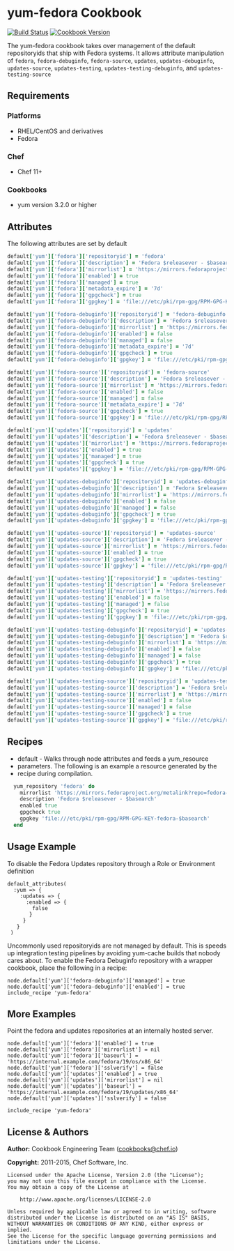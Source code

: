 # yum-fedora Cookbook
[![Build Status](https://travis-ci.org/chef-cookbooks/yum-fedora.svg?branch=master)](http://travis-ci.org/chef-cookbooks/yum-fedora) [![Cookbook Version](https://img.shields.io/cookbook/v/yum-fedora.svg)](https://supermarket.chef.io/cookbooks/yum-fedora)

The yum-fedora cookbook takes over management of the default repositoryids that ship with Fedora systems. It allows attribute manipulation of `fedora`, `fedora-debuginfo`, `fedora-source`, `updates`, `updates-debuginfo`, `updates-source`, `updates-testing`, `updates-testing-debuginfo`, and `updates-testing-source`

## Requirements
### Platforms
- RHEL/CentOS and derivatives
- Fedora

### Chef
- Chef 11+

### Cookbooks
- yum version 3.2.0 or higher

## Attributes
The following attributes are set by default

```ruby
default['yum']['fedora']['repositoryid'] = 'fedora'
default['yum']['fedora']['description'] = 'Fedora $releasever - $basearch'
default['yum']['fedora']['mirrorlist'] = 'https://mirrors.fedoraproject.org/metalink?repo=fedora-$releasever&arch=$basearch'
default['yum']['fedora']['enabled'] = true
default['yum']['fedora']['managed'] = true
default['yum']['fedora']['metadata_expire'] = '7d'
default['yum']['fedora']['gpgcheck'] = true
default['yum']['fedora']['gpgkey'] = 'file:///etc/pki/rpm-gpg/RPM-GPG-KEY-fedora-$basearch'
```

```ruby
default['yum']['fedora-debuginfo']['repositoryid'] = 'fedora-debuginfo'
default['yum']['fedora-debuginfo']['description'] = 'Fedora $releasever - $basearch - Debug'
default['yum']['fedora-debuginfo']['mirrorlist'] = 'https://mirrors.fedoraproject.org/metalink?repo=fedora-debug-$releasever&arch=$basearch'
default['yum']['fedora-debuginfo']['enabled'] = false
default['yum']['fedora-debuginfo']['managed'] = false
default['yum']['fedora-debuginfo']['metadata_expire'] = '7d'
default['yum']['fedora-debuginfo']['gpgcheck'] = true
default['yum']['fedora-debuginfo']['gpgkey'] = 'file:///etc/pki/rpm-gpg/RPM-GPG-KEY-fedora-$basearch'
```

```ruby
default['yum']['fedora-source']['repositoryid'] = 'fedora-source'
default['yum']['fedora-source']['description'] = 'Fedora $releasever - Source'
default['yum']['fedora-source']['mirrorlist'] = 'https://mirrors.fedoraproject.org/metalink?repo=fedora-source-$releasever&arch=$basearch'
default['yum']['fedora-source']['enabled'] = false
default['yum']['fedora-source']['managed'] = false
default['yum']['fedora-source']['metadata_expire'] = '7d'
default['yum']['fedora-source']['gpgcheck'] = true
default['yum']['fedora-source']['gpgkey'] = 'file:///etc/pki/rpm-gpg/RPM-GPG-KEY-fedora-$basearch'
```

```ruby
default['yum']['updates']['repositoryid'] = 'updates'
default['yum']['updates']['description'] = 'Fedora $releasever - $basearch - Updates'
default['yum']['updates']['mirrorlist'] = 'https://mirrors.fedoraproject.org/metalink?repo=updates-released-f$releasever&arch=$basearch'
default['yum']['updates']['enabled'] = true
default['yum']['updates']['managed'] = true
default['yum']['updates']['gpgcheck'] = true
default['yum']['updates']['gpgkey'] = 'file:///etc/pki/rpm-gpg/RPM-GPG-KEY-fedora-$basearch'
```

```ruby
default['yum']['updates-debuginfo']['repositoryid'] = 'updates-debuginfo'
default['yum']['updates-debuginfo']['description'] = 'Fedora $releasever - $basearch - Updates - Debug'
default['yum']['updates-debuginfo']['mirrorlist'] = 'https://mirrors.fedoraproject.org/metalink?repo=updates-released-debug-f$releasever&arch=$basearch'
default['yum']['updates-debuginfo']['enabled'] = false
default['yum']['updates-debuginfo']['managed'] = false
default['yum']['updates-debuginfo']['gpgcheck'] = true
default['yum']['updates-debuginfo']['gpgkey'] = 'file:///etc/pki/rpm-gpg/RPM-GPG-KEY-fedora-$basearch'
```

```ruby
default['yum']['updates-source']['repositoryid'] = 'updates-source'
default['yum']['updates-source']['description'] = 'Fedora $releasever - Updates Source'
default['yum']['updates-source']['mirrorlist'] = 'https://mirrors.fedoraproject.org/metalink?repo=updates-released-source-f$releasever&arch=$basearch'
default['yum']['updates-source']['enabled'] = true
default['yum']['updates-source']['gpgcheck'] = true
default['yum']['updates-source']['gpgkey'] = 'file:///etc/pki/rpm-gpg/RPM-GPG-KEY-fedora-$basearch'
```

```ruby
default['yum']['updates-testing']['repositoryid'] = 'updates-testing'
default['yum']['updates-testing']['description'] = 'Fedora $releasever - $basearch - Test Updates'
default['yum']['updates-testing']['mirrorlist'] = 'https://mirrors.fedoraproject.org/metalink?repo=updates-testing-f$releasever&arch=$basearch'
default['yum']['updates-testing']['enabled'] = false
default['yum']['updates-testing']['managed'] = false
default['yum']['updates-testing']['gpgcheck'] = true
default['yum']['updates-testing']['gpgkey'] = 'file:///etc/pki/rpm-gpg/RPM-GPG-KEY-fedora-$basearch'
```

```ruby
default['yum']['updates-testing-debuginfo']['repositoryid'] = 'updates-testing-debuginfo'
default['yum']['updates-testing-debuginfo']['description'] = 'Fedora $releasever - $basearch - Test Updates Debug'
default['yum']['updates-testing-debuginfo']['mirrorlist'] = 'https://mirrors.fedoraproject.org/metalink?repo=updates-testing-debug-f$releasever&arch=$basearch'
default['yum']['updates-testing-debuginfo']['enabled'] = false
default['yum']['updates-testing-debuginfo']['managed'] = false
default['yum']['updates-testing-debuginfo']['gpgcheck'] = true
default['yum']['updates-testing-debuginfo']['gpgkey'] = 'file:///etc/pki/rpm-gpg/RPM-GPG-KEY-fedora-$basearch'
```

```ruby
default['yum']['updates-testing-source']['repositoryid'] = 'updates-testing-source'
default['yum']['updates-testing-source']['description'] = 'Fedora $releasever - Test Updates Source'
default['yum']['updates-testing-source']['mirrorlist'] = 'https://mirrors.fedoraproject.org/metalink?repo=updates-testing-source-f$releasever&arch=$basearch'
default['yum']['updates-testing-source']['enabled'] = false
default['yum']['updates-testing-source']['managed'] = false
default['yum']['updates-testing-source']['gpgcheck'] = true
default['yum']['updates-testing-source']['gpgkey'] = 'file:///etc/pki/rpm-gpg/RPM-GPG-KEY-fedora-$basearch'
```

## Recipes
- default - Walks through node attributes and feeds a yum_resource
- parameters. The following is an example a resource generated by the
- recipe during compilation.

```ruby
  yum_repository 'fedora' do
    mirrorlist 'https://mirrors.fedoraproject.org/metalink?repo=fedora-$releasever&arch=$basearch'
    description 'Fedora $releasever - $basearch'
    enabled true
    gpgcheck true
    gpgkey 'file:///etc/pki/rpm-gpg/RPM-GPG-KEY-fedora-$basearch'
  end
```

## Usage Example
To disable the Fedora Updates repository through a Role or Environment definition

```
default_attributes(
  :yum => {
    :updates => {
      :enabled => {
        false
       }
     }
   }
 )
```

Uncommonly used repositoryids are not managed by default. This is speeds up integration testing pipelines by avoiding yum-cache builds that nobody cares about. To enable the Fedora Debuginfo repository with a wrapper cookbook, place the following in a recipe:

```
node.default['yum']['fedora-debuginfo']['managed'] = true
node.default['yum']['fedora-debuginfo']['enabled'] = true
include_recipe 'yum-fedora'
```

## More Examples
Point the fedora and updates repositories at an internally hosted server.

```
node.default['yum']['fedora']['enabled'] = true
node.default['yum']['fedora']['mirrorlist'] = nil
node.default['yum']['fedora']['baseurl'] = 'https://internal.example.com/fedora/19/os/x86_64'
node.default['yum']['fedora']['sslverify'] = false
node.default['yum']['updates']['enabled'] = true
node.default['yum']['updates']['mirrorlist'] = nil
node.default['yum']['updates']['baseurl'] = 'https://internal.example.com/fedora/19/updates/x86_64'
node.default['yum']['updates']['sslverify'] = false

include_recipe 'yum-fedora'
```

## License & Authors
**Author:** Cookbook Engineering Team ([cookbooks@chef.io](mailto:cookbooks@chef.io))

**Copyright:** 2011-2015, Chef Software, Inc.

```
Licensed under the Apache License, Version 2.0 (the "License");
you may not use this file except in compliance with the License.
You may obtain a copy of the License at

    http://www.apache.org/licenses/LICENSE-2.0

Unless required by applicable law or agreed to in writing, software
distributed under the License is distributed on an "AS IS" BASIS,
WITHOUT WARRANTIES OR CONDITIONS OF ANY KIND, either express or implied.
See the License for the specific language governing permissions and
limitations under the License.
```
